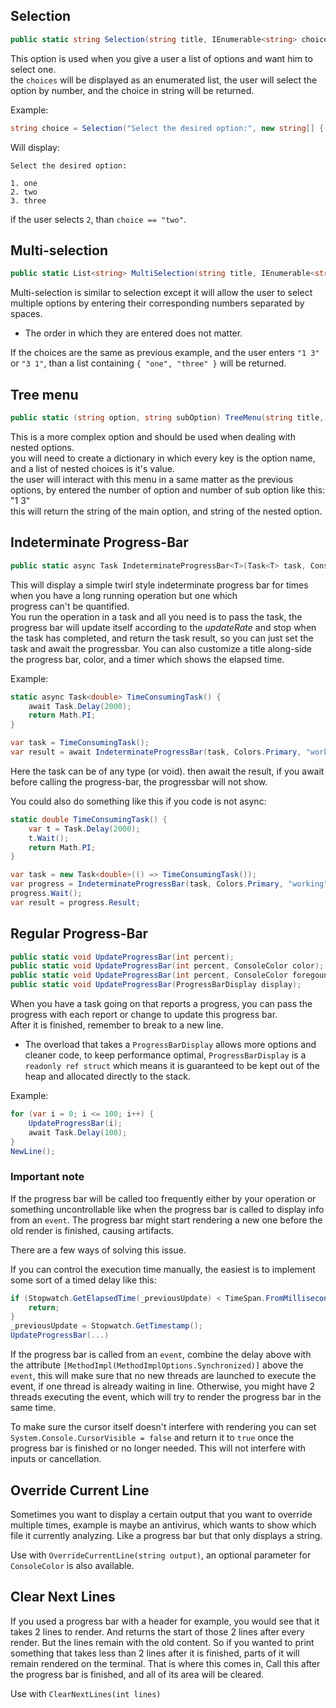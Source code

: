 ## Selection

```csharp
public static string Selection(string title, IEnumerable<string> choices);
```

This option is used when you give a user a list of options and want him to select one.  
the `choices` will be displayed as an enumerated list, the user will select the option by number, and the choice in string will be returned.  

Example:

```csharp
string choice = Selection("Select the desired option:", new string[] { "one", "two", "three" });
```

Will display:

```
Select the desired option:

1. one
2. two
3. three
```

if the user selects `2`, than `choice == "two"`.

## Multi-selection

```csharp
public static List<string> MultiSelection(string title, IEnumerable<string> choices);
```

Multi-selection is similar to selection except it will allow the user to select multiple options by entering their corresponding numbers separated by spaces.  

* The order in which they are entered does not matter.

If the choices are the same as previous example, and the user enters `"1 3"` or `"3 1"`, than a list containing `{ "one", "three" }` will be returned.

## Tree menu

```csharp
public static (string option, string subOption) TreeMenu(string title, Dictionary<string, List<string>> menu);
```

This is a more complex option and should be used when dealing with nested options.  
you will need to create a dictionary in which every key is the option name, and a list of nested choices is it's value.  
the user will interact with this menu in a same matter as the previous options, by entered the number of option and number of sub option like this: "1 3"  
this will return the string of the main option, and string of the nested option.

## Indeterminate Progress-Bar

```csharp
public static async Task IndeterminateProgressBar<T>(Task<T> task, ConsoleColor color, string title bool displayElapsedTime, int updateRate = 50);
```

This will display a simple twirl style indeterminate progress bar for times when you have a long running operation but one which  
progress can't be quantified.  
You run the operation in a task and all you need is to pass the task, the progress bar will update itself according to the *updateRate* and stop when the task has completed, and return the task result, so you can just set the task and await the progressbar. You can also customize a title along-side the progress bar, color, and a timer which shows the elapsed time.

Example:

```csharp
static async Task<double> TimeConsumingTask() {
    await Task.Delay(2000);
    return Math.PI;
}

var task = TimeConsumingTask();
var result = await IndeterminateProgressBar(task, Colors.Primary, "working", true);
```

Here the task can be of any type (or void).
then await the result, if you await before calling the progress-bar, the progressbar will not show.

You could also do something like this if you code is not async:

```csharp
static double TimeConsumingTask() {
    var t = Task.Delay(2000);
    t.Wait();
    return Math.PI;
}

var task = new Task<double>(() => TimeConsumingTask());
var progress = IndeterminateProgressBar(task, Colors.Primary, "working", true);
progress.Wait();
var result = progress.Result;
```

## Regular Progress-Bar

```csharp
public static void UpdateProgressBar(int percent);
public static void UpdateProgressBar(int percent, ConsoleColor color);
public static void UpdateProgressBar(int percent, ConsoleColor foregound, ConsoleColor progress);
public static void UpdateProgressBar(ProgressBarDisplay display);
```

When you have a task going on that reports a progress, you can pass the progress with each report or change to update this progress bar.  
After it is finished, remember to break to a new line.  

* The overload that takes a `ProgressBarDisplay` allows more options and cleaner code, to keep performance optimal, `ProgressBarDisplay` is a `readonly ref struct` which means it is guaranteed to be kept out of the heap and allocated directly to the stack. 

Example:

```csharp
for (var i = 0; i <= 100; i++) {
    UpdateProgressBar(i);
    await Task.Delay(100);
}
NewLine();
```

### Important note

If the progress bar will be called too frequently either by your operation or something uncontrollable like when the progress bar is called to display info from an `event`. The progress bar might start rendering a new one before the old render is finished, causing artifacts.

There are a few ways of solving this issue.

If you can control the execution time manually, the easiest is to implement some sort of a timed delay like this:

```csharp
if (Stopwatch.GetElapsedTime(_previousUpdate) < TimeSpan.FromMilliseconds(500)) {
    return;
}
_previousUpdate = Stopwatch.GetTimestamp();
UpdateProgressBar(...)
```

If the progress bar is called from an `event`, combine the delay above with the attribute
`[MethodImpl(MethodImplOptions.Synchronized)]` above the `event`, this will make sure that no new threads are launched to execute the event, if one thread is already waiting in line. Otherwise, you might have 2 threads executing the event, which will try to render the progress bar in the same time.

To make sure the cursor itself doesn't interfere with rendering you can set `System.Console.CursorVisible = false` and return it to `true` once the progress bar is finished or no longer needed. This will not interfere with inputs or cancellation.

## Override Current Line

Sometimes you want to display a certain output that you want to override multiple times, example is maybe an antivirus, which wants to show which file it currently analyzing. Like a progress bar but that only displays a string.

Use with `OverrideCurrentLine(string output)`, an optional parameter for `ConsoleColor` is also available.

## Clear Next Lines

If you used a progress bar with a header for example, you would see that it takes 2 lines to render. And returns the start of those 2 lines after every render. But the lines remain with the old content. So if you wanted to print something that takes less than 2 lines after it is finished, parts of it will remain rendered on the terminal. That is where this comes in, Call this after the progress bar is finished, and all of its area will be cleared.

Use with `ClearNextLines(int lines)` 